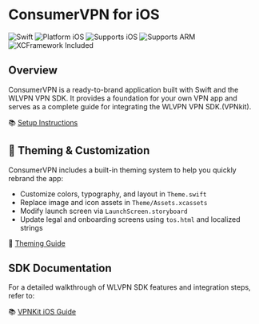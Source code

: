 # ConsumerVPN for iOS

![Swift](https://img.shields.io/badge/swift-5.0-orange)
![Platform iOS](https://img.shields.io/badge/platform-iOS-lightgrey)
![Supports iOS](https://img.shields.io/badge/iOS-fat--binary-blue)
![Supports ARM](https://img.shields.io/badge/ARM-arm64-informational)
![XCFramework Included](https://img.shields.io/badge/XCFramework-included-success)

## Overview
ConsumerVPN is a ready-to-brand application built with Swift and the WLVPN VPN SDK. It provides a foundation for your own VPN app and serves as a complete guide for integrating the WLVPN VPN SDK.(VPNkit).              

📚 [Setup Instructions](https://github.com/wlvpn/ConsumerVPN-iOS/tree/main/ConsumerVPN/README.md)

## 🎨 Theming & Customization
ConsumerVPN includes a built-in theming system to help you quickly rebrand the app:
- Customize colors, typography, and layout in `Theme.swift`
- Replace image and icon assets in `Theme/Assets.xcassets`
- Modify launch screen via `LaunchScreen.storyboard`
- Update legal and onboarding screens using `tos.html` and localized strings

📘 [Theming Guide](https://github.com/wlvpn/ConsumerVPN-iOS-Theme/blob/theme/Primary/Theme%20Guide.md)

## SDK Documentation
For a detailed walkthrough of WLVPN SDK features and integration steps, refer to:

📚 [VPNKit iOS Guide](https://github.com/wlvpn/ConsumerVPN-iOS/blob/main/SDK/Documentation/VPNKit%20iOS%20Guide.md)
